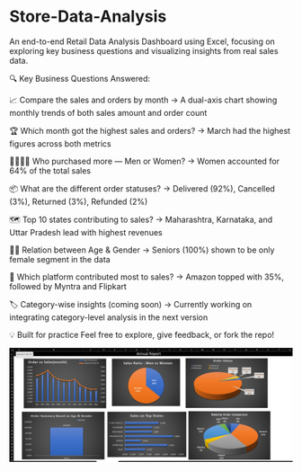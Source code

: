 # Store-Data-Analysis
An end-to-end Retail Data Analysis Dashboard using Excel, focusing on exploring key business questions and visualizing insights from real sales data.

🔍 Key Business Questions Answered:

📈 Compare the sales and orders by month
→ A dual-axis chart showing monthly trends of both sales amount and order count

🏆 Which month got the highest sales and orders?
→ March had the highest figures across both metrics

👩‍🦰👨‍🦱 Who purchased more — Men or Women?
→ Women accounted for 64% of the total sales

📦 What are the different order statuses?
→ Delivered (92%), Cancelled (3%), Returned (3%), Refunded (2%)

🗺 Top 10 states contributing to sales?
→ Maharashtra, Karnataka, and Uttar Pradesh lead with highest revenues

🧓🧑 Relation between Age & Gender
→ Seniors (100%) shown to be only female segment in the data

🛒 Which platform contributed most to sales?
→ Amazon topped with 35%, followed by Myntra and Flipkart

🏷️ Category-wise insights (coming soon)
→ Currently working on integrating category-level analysis in the next version

💡 Built for practice 
Feel free to explore, give feedback, or fork the repo!

![Store Data Dashboard](https://github.com/JannatulFerdousShormy/Store-Data-Analysis/blob/main/Dasboard.jpeg?raw=true)


